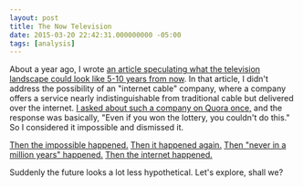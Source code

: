 ```yaml
---
layout: post
title: The Now Television
date: 2015-03-20 22:42:31.000000000 -05:00
tags: [analysis]
---
```

About a year ago, I wrote [an article speculating what the television landscape could look like 5-10 years from now][newtv]. In that article, I didn't address the possibility of an "internet cable" company, where a company offers a service nearly indistinguishable from traditional cable but delivered over the internet. [I asked about such a company on Quora once,][quora] and the response was basically, "Even if you won the lottery, you couldn't do this." So I considered it impossible and dismissed it.

[Then the impossible happened.][introducing-sling] [Then it happened again.][introducing-psvue] [Then "never in a million years" happened.][introducing-hbonow] [Then the internet happened.][fcc]

Suddenly the future looks a lot less hypothetical. Let's explore, shall we?

[newtv]: #
[quora]: https://www.quora.com/What-are-the-obstacles-to-a-cable-TV-service-operating-over-the-internet/answer/Christopher-Kaminski

[introducing-sling]: http://www.engadget.com/2015/01/05/sling-tv-announced/
[introducing-psvue]: #
[introducing-hbonow]: #
[fcc]: #

[quora-mlb]: https://www.quora.com/Will-the-new-HBO-Netflix-like-service-be-based-on-Amazon-AWS/answers/10835635
